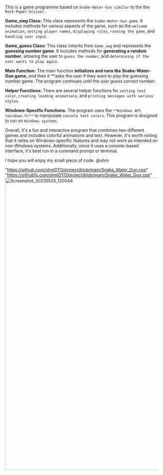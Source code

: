 This is a game programme based on `Snake-Water-Gun similar` to the the `Rock-Paper-Scissor.`

**Game_swg Class:** This class represents the `Snake-Water-Gun game`. It includes methods for various aspects of the game, such as the `welcome animation`, `setting player names`, `displaying rules`, `running the game`, and `handling user input`.

**Game_guess Class:** This class inherits from `Game_swg` and represents the **guessing number game**. It includes methods for **generating a random number**, allowing the user to `guess the number`, and `determining if the user wants to play again`.

**Main Function:** The main function **initializes and runs the Snake-Water-Gun game**, and then it **asks the user if they want to play the guessing number game. The program continues until the *user guess correct number*.

**Helper Functions:** There are several helper functions for `setting text color`, `creating loading animations`, and `printing messages with various styles`.

**Windows-Specific Functions:** The program uses the `**Windows API (windows.h)**` to manipulate `console text colors`. This program is *designed* to run on `Windows systems`.

Overall, it's a fun and interactive program that combines two different games and includes colorful animations and text. However, it's worth noting that it relies on Windows-specific features and may not work as intended on non-Windows systems. Additionally, since it uses a console-based interface, it's best run in a command prompt or terminal.

I hope you will enjoy my small piece of code. @ohm 

"https://github.com/ohmDTO/project/blob/main/Snake_Water_Gun.cpp"
"https://github1s.com/ohmDTO/project/blob/main/Snake_Water_Gun.cpp"
<img width="960" alt="Screenshot_20230525_120044" src="https://github.com/ohmDTO/project/assets/113088687/f21c650a-bd88-4f18-81d6-bd1eb6b52768">


